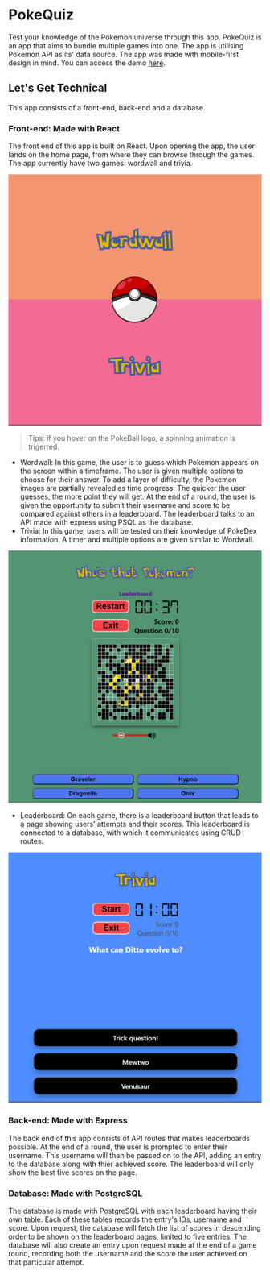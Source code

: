 # PokeQuiz

Test your knowledge of the Pokemon universe through this app. PokeQuiz is an app that aims to bundle multiple games into one. The app is utilising Pokemon API as its' data source. The app was made with mobile-first design in mind. You can access the demo [here](https://fancy-mooncake-9337fd.netlify.app/).


## Let's Get Technical
This app consists of a front-end, back-end and a database.

### Front-end: Made with React
The front end of this app is built on React. Upon opening the app, the user lands on the home page, from where they can browse through the games. The app currently have two games: wordwall and trivia.

![Homepage](./public/images/homepage.png)

> Tips: if you hover on the PokeBall logo, a spinning animation is trigerred.

- Wordwall: In this game, the user is to guess which Pokemon appears on the screen within a timeframe. The user is given multiple options to choose for their answer. To add a layer of difficulty, the Pokemon images are partially revealed as time progress. The quicker the user guesses, the more point they will get. At the end of a round, the user is given the opportunity to submit their username and score to be compared against others in a leaderboard. The leaderboard talks to an API made with express using PSQL as the database.
- Trivia: In this game, users will be tested on their knowledge of PokeDex information. A timer and multiple options are given similar to Wordwall.

![Wordwall](./public/images/wordwall.png)

- Leaderboard: On each game, there is a leaderboard button that leads to a page showing users' attempts and their scores. This leaderboard is connected to a database, with which it communicates using CRUD routes.

![Trivia](./public/images/trivia.png)

### Back-end: Made with Express
The back end of this app consists of API routes that makes leaderboards possible. At the end of a round, the user is prompted to enter their username. This username will then be passed on to the API, adding an entry to the database along with thier achieved score. The leaderboard will only show the best five scores on the page.

### Database: Made with PostgreSQL
The database is made with PostgreSQL with each leaderboard having their own table. Each of these tables records the entry's IDs, username and score. Upon request, the database will fetch the list of scores in descending order to be shown on the leaderboard pages, limited to five entries. The database will also create an entry upon request made at the end of a game round, recording both the username and the score the user achieved on that particular attempt.